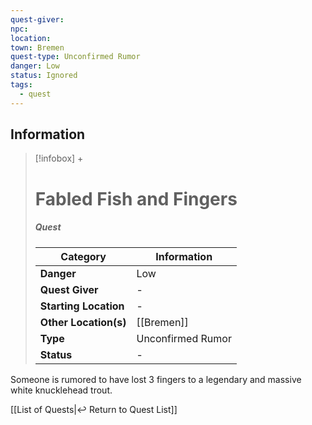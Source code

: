 ```yaml
---
quest-giver: 
npc: 
location: 
town: Bremen
quest-type: Unconfirmed Rumor
danger: Low
status: Ignored
tags:
  - quest
---
```


## Information
> [!infobox] +
> # Fabled Fish and Fingers
> ##### Quest
> | Category | Information |
> | ---- | ---- |
> | **Danger** | Low |
> | **Quest Giver** | - |
> | **Starting Location** | - |
> | **Other Location(s)** | [[Bremen]] |
> | **Type** | Unconfirmed Rumor |
> | **Status** | - |

Someone is rumored to have lost 3 fingers to a legendary and massive white knucklehead trout.

[[List of Quests|↩️ Return to Quest List]]